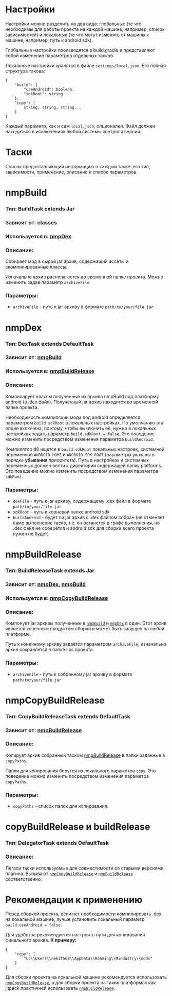 # Настройки

Настройки можно разделить на два вида: глобальные (те что необходимы для работы проекта на каждой машине, например, список зависимостей) 
и локальные (те что могут изменять от машины к машине, например, путь к android sdk).

Глобальные настройки производятся в build.gradle и представляют собой изменение параметров отдельных тасков.

Локальные настройки хранятся в файле `settings/local.json`.
Его полная структура такова:
```json5
{
    "build": {
        "useAndroid": boolean,
        "sdkRoot": string
    },
    "copy": [
        string, string, string...
    ]
}
```
Каждый параметр, как и сам `local.json`, опционален.
Файл должен находиться в исключениях любой системы контроля версий.

# Таски
Список предоставляющий информацию о каждом таске: его тип, зависимости, применение, описание и список параметров.

<a name="nmpBuild"></a>
# nmpBuild

### Тип: BuildTask extends Jar

### Зависит от: classes

### Используется в: [nmpDex](#nmpDex)

### Описание:
Собирает мод в сырой jar архив, содержащий ассеты и скомпилированные классы.

Изначально архив располагается во временной папке проекта.
Можно изменить задав параметр `archiveFile`.

### Параметры:
- `archiveFile` - путь к jar архиву в формате `path/to/your/file.jar`

# nmpDex

### Тип: DexTask extends DefaultTask

### Зависит от: [nmpBuild](#nmpBuild)

### Используется в: [nmpBuildRelease](#nmpBuildRelease)

### Описание:
Компилирует классы полученные из архива nmpBuild под платформу android (в .dex файл). 
Полученный jar архив находится во временной папке проекта.

Необходимость компиляции мода под android определяется параметром `build.sdkRoot` в локальных настройках.
По умолчанию эта опция включена, поэтому, чтобы выключить её, нужно в локальных настройках задать параметр `build.sdkRoot = false`.
Это поведение можно изменить посредством изменения параметра `buildAndroid`.

Компилятор d8 ищется в `build.sdkRoot` локальных настроек, системной переменной `ANDROID_HOME` и `ANDROID_SDK_ROOT` (параметры указаны в порядке **убывания** приоритета).
Путь в настройках и системных переменных должен вести к директории содержащей папку platforms.
Это поведение можно изменить посредством изменения параметра `sdkRoot`.

### Параметры:
- `dexFile` - путь к jar архиву, содержащему .dex файл в формате `path/to/your/file.jar`
- `sdkRoot` - путь к корневой папке android sdk
- `buildAndroid` - будет ли jar архив с .dex файлом собран (не отменяет само выполнение таска, т.е. он останется в графе выполнения, но .dex файл не соберётся и android sdk для сборки всего проекта нужен не будет)

# nmpBuildRelease

### Тип: BuildReleaseTask extends Jar

### Зависит от: [nmpDex](#nmpDex), [nmpBuild](#nmpBuild)

### Используется в: [nmpCopyBuildRelease](#nmpCopyBuildRelease)

### Описание:
Компонует jar архивы полученные в [`nmpBuild`](#nmpBuild) и [`nmpDex`](#nmpDex) в один.
Этот архив является конечным продуктом сборки и может быть запущен на любой платформе.

Путь к конечному архиву задаётся параметром `archiveFile`, изначально архив сохраняется в папке libs проекта.

### Параметры:
- `archiveFile` - путь к собранному jar архиву в формате `path/to/your/file.jar`

# nmpCopyBuildRelease

### Тип: CopyBuildReleaseTask extends DefaultTask

### Зависит от: [nmpBuildRelease](#nmpBuildRelease)

### Описание:
Копирует архив собранный таском [nmpBuildRelease](#nmpBuildRelease) в папки заданные в `copyPaths`.

Папки для копирования берутся из локального параметра `copy`.
Это поведение можно изменить посредством изменения параметра `copyPaths`.

### Параметры:
- `copyPaths` - список папок для копирования.

# copyBuildRelease и buildRelease

### Тип: DelegatorTask extends DefaultTask

### Описание: 
Легаси таски используемые для совместимости со старыми версиями плагина.
Вызывают [`nmpCopyBuildRelease`](#nmpCopyBuildRelease) и [`nmpBuildRelease`](#nmpBuildRelease) соответственно.

# Рекомендации к применению
Перед сборкой проекта, если нет необходимости компилировать .dex на локальной машине, лучше установить локальный параметр `build.useAndroid = false`.

Для удобства рекомендуется настроить пути для копирования финального архива.
**К примеру:**
```json5
{
    "copy": [
        "C:\\Users\\nekit508\\AppData\\Roaming\\Mindustry\\mods"
    ]
}
```

Для сборки проекта на локальной машине рекомендуется использовать [`nmpCopyBuildRelease`](#nmpCopyBuildRelease), а для сборки проекта на таких платформах как jitpack практичней использовать [`nmpBuildRelease`](#nmpBuildRelease).